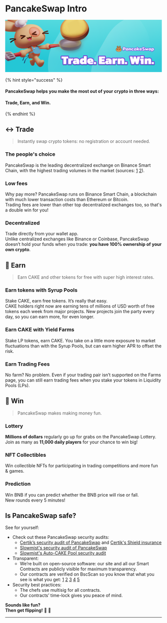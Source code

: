 # PancakeSwap Intro



![](.gitbook/assets/masthead-twitter-3-%20%281%29%20%281%29.png)

{% hint style="success" %}
#### PancakeSwap helps you make the most out of your crypto in three ways:

#### Trade, Earn, and Win.
{% endhint %}

## ↔️ Trade

> Instantly swap crypto tokens: no registration or account needed.

### The people's choice

PancakeSwap is the leading decentralized exchange on Binance Smart Chain, with the highest trading volumes in the market \(sources: [1](https://www.coingecko.com/en/exchanges/decentralized) [2](https://coinmarketcap.com/rankings/exchanges/dex/)\).

### Low fees

Why pay more? PancakeSwap runs on Binance Smart Chain, a blockchain with much lower transaction costs than Ethereum or Bitcoin.   
Trading fees are lower than other top decentralized exchanges too, so that's a double win for you!

### Decentralized

Trade directly from your wallet app.   
Unlike centralized exchanges like Binance or Coinbase, PancakeSwap doesn’t hold your funds when you trade: **you have 100% ownership of your own crypto**. 

## 💸 Earn

> Earn CAKE and other tokens for free with super high interest rates.

### Earn tokens with Syrup Pools

Stake CAKE, earn free tokens. It’s really that easy.   
CAKE holders right now are earning tens of millions of USD worth of free tokens each week from major projects. New projects join the party every day, so you can earn more, for even longer.

### Earn CAKE with Yield Farms

Stake LP tokens, earn CAKE. You take on a little more exposure to market fluctuations than with the Syrup Pools, but can earn higher APR to offset the risk.

### Earn Trading Fees

No farm? No problem. Even if your trading pair isn’t supported on the Farms page, you can still earn trading fees when you stake your tokens in Liquidity Pools \(LPs\).

## 🎲 Win

> PancakeSwap makes making money fun.

### Lottery 

**Millions of dollars** regularly go up for grabs on the PancakeSwap Lottery.   
Join as many as **11,000 daily players** for your chance to win big!

### NFT Collectibles 

Win collectible NFTs for participating in trading competitions and more fun & games.

### Prediction

Win BNB if you can predict whether the BNB price will rise or fall.  
New rounds every 5 minutes!  


## Is PancakeSwap safe?

See for yourself:

* Check out these PancakeSwap security audits: 
  * [Certik’s security audit of PancakeSwap](https://www.certik.org/projects/pancakeswap) and [Certik's Shield insurance](https://shield.certik.foundation/)
  * [Slowmist's security audit of PancakeSwap](https://github.com/slowmist/Knowledge-Base/blob/master/open-report/Smart%20Contract%20Security%20Audit%20Report%20%20-%20PancakeSwap.pdf)
  * [Slowmist's Auto-CAKE Pool security audit](https://github.com/slowmist/Knowledge-Base/blob/master/open-report/Smart%20Contract%20Security%20Audit%20Report%20-%20CakeVault.pdf)
* Transparent:
  * We’re built on open-source software: our site and all our Smart Contracts are publicly visible for maximum transparency. 
  * Our contracts are verified on BscScan so you know that what you see is what you get: [1](https://bscscan.com/address/0x10ED43C718714eb63d5aA57B78B54704E256024E) [2](https://bscscan.com/address/0x73feaa1ee314f8c655e354234017be2193c9e24e#code) [3](https://bscscan.com/address/0xbcfccbde45ce874adcb698cc183debcf17952812) [4](https://bscscan.com/address/0x1b96b92314c44b159149f7e0303511fb2fc4774f#code) [5](https://bscscan.com/address/0x92E8CeB7eAeD69fB6E4d9dA43F605D2610214E68) 
* Security best practices:
  * The chefs use multisig for all contracts.
  * Our contracts’ time-lock gives you peace of mind.



**Sounds like fun?  
Then get flipping!** 🐰 🥞  
****

